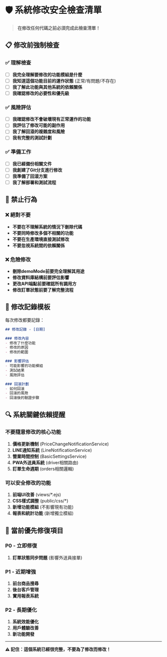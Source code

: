 # 🛡️ 系統修改安全檢查清單

> **在修改任何代碼之前必須完成此檢查清單！**

## 📋 修改前強制檢查

### ✅ 理解檢查
- [ ] **我完全理解要修改的功能模組是什麼**
- [ ] **我知道這個功能目前的運作狀態** (正常/有問題/不存在)
- [ ] **我了解此功能與其他系統的依賴關係**
- [ ] **我確認修改的必要性和優先級**

### ✅ 風險評估
- [ ] **我確認修改不會破壞現有正常運作的功能**
- [ ] **我評估了修改可能的副作用**
- [ ] **我了解回滾的複雜度和風險**
- [ ] **我有完整的測試計劃**

### ✅ 準備工作
- [ ] **我已經備份相關文件**
- [ ] **我創建了Git分支進行修改**
- [ ] **我準備了回滾方案**
- [ ] **我了解部署和測試流程**

## 🚨 禁止行為

### ❌ 絕對不要
- **不要在不理解系統的情況下刪除代碼**
- **不要同時修改多個不相關的功能**
- **不要在生產環境直接測試修改**
- **不要忽視系統間的依賴關係**

### ❌ 危險修改
- **刪除demoMode前要完全理解其用途**
- **修改資料庫結構前要評估影響**
- **更改API端點前要確認所有調用方**
- **修改訂單狀態前要了解完整流程**

## 📝 修改記錄模板

每次修改都要記錄：

```markdown
## 修改記錄 - [日期]

### 修改內容
- 修改了什麼功能
- 修改的原因
- 修改的範圍

### 影響評估  
- 可能影響的功能模組
- 測試結果
- 風險評估

### 回滾計劃
- 如何回滾
- 回滾的風險
- 回滾後的驗證步驟
```

## 🔍 系統關鍵依賴提醒

### 不要隨意修改的核心功能
1. **價格更新機制** (PriceChangeNotificationService)
2. **LINE通知系統** (LineNotificationService) 
3. **營業時間控制** (BasicSettingsService)
4. **PWA外送員系統** (driver相關路由)
5. **訂單生命週期** (orders相關邏輯)

### 可以安全修改的功能
1. **前端UI改善** (views/*.ejs)
2. **CSS樣式調整** (public/css/*)
3. **新增功能模組** (不影響現有功能)
4. **報表和統計功能** (新增獨立模組)

## 🎯 當前優先修復項目

### P0 - 立即修復
1. **訂單狀態同步問題** (影響外送員接單)

### P1 - 近期增強
1. **前台商品搜尋**
2. **後台客戶管理**
3. **實用報表系統**

### P2 - 長期優化
1. **系統效能優化**
2. **用戶體驗改善**
3. **新功能開發**

---

**⚠️ 記住：這個系統已經很完整，不要為了修改而修改！**
